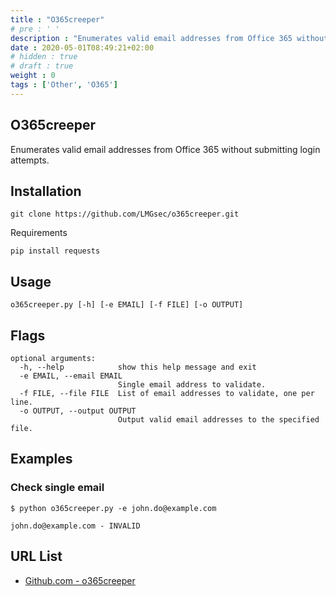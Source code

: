 ```yaml
---
title : "O365creeper"
# pre : ' '
description : "Enumerates valid email addresses from Office 365 without submitting login attempts."
date : 2020-05-01T08:49:21+02:00
# hidden : true
# draft : true
weight : 0
tags : ['Other', 'O365']
---
```


## O365creeper

Enumerates valid email addresses from Office 365 without submitting login attempts.

## Installation

```plain
git clone https://github.com/LMGsec/o365creeper.git
```

Requirements

```plain
pip install requests
```

## Usage

```plain
o365creeper.py [-h] [-e EMAIL] [-f FILE] [-o OUTPUT]
```

## Flags

```plain
optional arguments:
  -h, --help            show this help message and exit
  -e EMAIL, --email EMAIL
                        Single email address to validate.
  -f FILE, --file FILE  List of email addresses to validate, one per line.
  -o OUTPUT, --output OUTPUT
                        Output valid email addresses to the specified file.
```

## Examples

### Check single email

```plain
$ python o365creeper.py -e john.do@example.com

john.do@example.com - INVALID
```

## URL List

* [Github.com - o365creeper](https://github.com/LMGsec/o365creeper)
